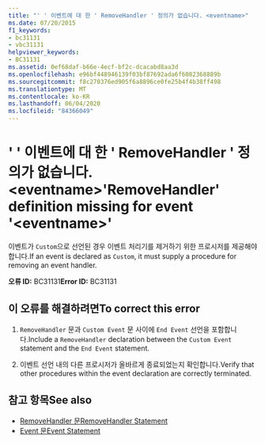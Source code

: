 ```yaml
---
title: "' ' 이벤트에 대 한 ' RemoveHandler ' 정의가 없습니다. <eventname>"
ms.date: 07/20/2015
f1_keywords:
- bc31131
- vbc31131
helpviewer_keywords:
- BC31131
ms.assetid: 0ef68daf-b66e-4ecf-bf2c-dcacabd8aa3d
ms.openlocfilehash: e96bf448946139f03bf87692ada6f6082368889b
ms.sourcegitcommit: f8c270376ed905f6a8896ce0fe25b4f4b38ff498
ms.translationtype: MT
ms.contentlocale: ko-KR
ms.lasthandoff: 06/04/2020
ms.locfileid: "84366049"
---
```

# <a name="removehandler-definition-missing-for-event-eventname"></a><span data-ttu-id="597bf-102">' ' 이벤트에 대 한 ' RemoveHandler ' 정의가 없습니다. \<eventname></span><span class="sxs-lookup"><span data-stu-id="597bf-102">'RemoveHandler' definition missing for event '\<eventname>'</span></span>
<span data-ttu-id="597bf-103">이벤트가 `Custom`으로 선언된 경우 이벤트 처리기를 제거하기 위한 프로시저를 제공해야 합니다.</span><span class="sxs-lookup"><span data-stu-id="597bf-103">If an event is declared as `Custom`, it must supply a procedure for removing an event handler.</span></span>  
  
 <span data-ttu-id="597bf-104">**오류 ID:** BC31131</span><span class="sxs-lookup"><span data-stu-id="597bf-104">**Error ID:** BC31131</span></span>  
  
## <a name="to-correct-this-error"></a><span data-ttu-id="597bf-105">이 오류를 해결하려면</span><span class="sxs-lookup"><span data-stu-id="597bf-105">To correct this error</span></span>  
  
1. <span data-ttu-id="597bf-106">`RemoveHandler` 문과 `Custom Event` 문 사이에 `End Event` 선언을 포함합니다.</span><span class="sxs-lookup"><span data-stu-id="597bf-106">Include a `RemoveHandler` declaration between the `Custom Event` statement and the `End Event` statement.</span></span>  
  
2. <span data-ttu-id="597bf-107">이벤트 선언 내의 다른 프로시저가 올바르게 종료되었는지 확인합니다.</span><span class="sxs-lookup"><span data-stu-id="597bf-107">Verify that other procedures within the event declaration are correctly terminated.</span></span>  
  
## <a name="see-also"></a><span data-ttu-id="597bf-108">참고 항목</span><span class="sxs-lookup"><span data-stu-id="597bf-108">See also</span></span>

- [<span data-ttu-id="597bf-109">RemoveHandler 문</span><span class="sxs-lookup"><span data-stu-id="597bf-109">RemoveHandler Statement</span></span>](../language-reference/statements/removehandler-statement.md)
- [<span data-ttu-id="597bf-110">Event 문</span><span class="sxs-lookup"><span data-stu-id="597bf-110">Event Statement</span></span>](../language-reference/statements/event-statement.md)
